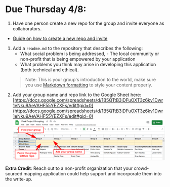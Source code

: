 # Due Thursday 4/8:
1. Have one person create a new repo for the group and invite everyone as collaborators. 
- [Guide on how to create a new repo and invite](../Guides/git_creating.md) 
1. Add a `readme.md` to the repository that describes the following:
   - What social problem is being addressed, - The local community or non-profit that is being empowered by your application
   - What problems you think may arise in developing this application (both technical and ethical).
   > Note: This is your group's introduction to the world, make sure you use [Markdown formatting](https://guides.github.com/features/mastering-markdown/) to style your content properly.  
2. Add your group name and repo link to the Google Sheet here: 
[https://docs.google.com/spreadsheets/d/1B5QTtB3iDFuOXT3z6kv1Dwr1eNku9AeVAHF55YEZXFs/edit#gid=0](https://docs.google.com/spreadsheets/d/1B5QTtB3iDFuOXT3z6kv1Dwr1eNku9AeVAHF55YEZXFs/edit#gid=0)
![./media/group_fill_out.png](./Materials/media/group_fill_out.png)



**Extra Credit**: Reach out to a non-profit organization that your crowd-sourced mapping application could help support and incorporate them into the write-up.
